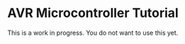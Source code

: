 AVR Microcontroller Tutorial
============================

This is a work in progress. You do not want to use this yet.
